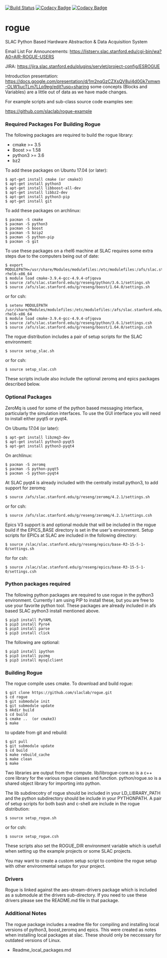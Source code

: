 [![Build Status](https://travis-ci.org/jesusvasquez333/rogue.svg?branch=master)](https://travis-ci.org/jesusvasquez333/rogue) [![Codacy Badge](https://api.codacy.com/project/badge/Grade/05ccf8297cc2426bb3f7ffca5ad82430)](https://www.codacy.com/app/jesusvasquez333/rogue?utm_source=github.com&amp;utm_medium=referral&amp;utm_content=jesusvasquez333/rogue&amp;utm_campaign=Badge_Grade) [![Codacy Badge](https://api.codacy.com/project/badge/Coverage/05ccf8297cc2426bb3f7ffca5ad82430)](https://www.codacy.com/app/jesusvasquez333/rogue?utm_source=github.com&utm_medium=referral&utm_content=jesusvasquez333/rogue&utm_campaign=Badge_Coverage)

# rogue
SLAC Python Based Hardware Abstraction &amp; Data Acquisition System

Email List For Announcements:
https://listserv.slac.stanford.edu/cgi-bin/wa?A0=AIR-ROGUE-USERS

JIRA:
https://jira.slac.stanford.edu/plugins/servlet/project-config/ESROGUE

Introduction presentation:
https://docs.google.com/presentation/d/1m2nqGzCZXsQV8ul4d0Gk7xmwn-OLW1iucTLm7LLp9eg/edit?usp=sharing
some concepts (Blocks and Variables) are a little out of data as we have made changes.

For example scripts and sub-class source code examples see:

https://github.com/slaclab/rogue-example

### Required Packages For Building Rogue

The following packages are required to build the rogue library:

- cmake   >= 3.5
- Boost   >= 1.58
- python3 >= 3.6
- bz2

To add these packages on Ubuntu 17.04 (or later):

````
$ apt-get install cmake (or cmake3)
$ apt-get install python3
$ apt-get install libboost-all-dev
$ apt-get install libbz2-dev
$ apt-get install python3-pip
$ apt-get install git
````

To add these packages on archlinux:

````
$ pacman -S cmake
$ pacman -S python3
$ pacman -S boost
$ pacman -S bzip2
$ pacman -S python-pip
$ pacman -S git
````

To use these packages on a rhel6 machine at SLAC requires some extra
steps due to the computers being out of date:

````
$ export MODULEPATH=/usr/share/Modules/modulefiles:/etc/modulefiles:/afs/slac.stanford.edu/package/spack/share/spack/modules/linux-rhel6-x86_64
$ module load cmake-3.9.4-gcc-4.9.4-ofjqova
$ source /afs/slac.stanford.edu/g/reseng/python/3.6.1/settings.sh
$ source /afs/slac.stanford.edu/g/reseng/boost/1.64.0/settings.sh
````
or for csh:
````
$ setenv MODULEPATH /usr/share/Modules/modulefiles:/etc/modulefiles:/afs/slac.stanford.edu/package/spack/share/spack/modules/linux-rhel6-x86_64
$ module load cmake-3.9.4-gcc-4.9.4-ofjqova
$ source /afs/slac.stanford.edu/g/reseng/python/3.6.1/settings.csh
$ source /afs/slac.stanford.edu/g/reseng/boost/1.64.0/settings.csh
````

The rogue distribution includes a pair of setup scripts for the SLAC environment:
````
$ source setup_slac.sh
````
or for csh:
````
$ source setup_slac.csh
````

These scripts include also include the optional zeromq and epics packages
described below.

### Optional Packages

ZeroMq is used for some of the python based messaging interface, particularly
the simulation interfaces. To use the GUI interface you will need to install
either pyqt5 or pyqt4.


On Ubuntu 17.04 (or later):

````
$ apt-get install libzmq3-dev
$ apt-get install python3-pyqt5
$ apt-get install python3-pyqt4
````

On archlinux:

````
$ pacman -S zeromq
$ pacman -S python-pyqt5
$ pacman -S python-pyqt4
````

At SLAC pyqt4 is already included with the centrally install python3, to add support
for zeromq:

````
$ source /afs/slac.stanford.edu/g/reseng/zeromq/4.2.1/settings.sh
````
or for csh:
````
$ source /afs/slac.stanford.edu/g/reseng/zeromq/4.2.1/settings.csh
````

Epics V3 support is and optional module that will be included in the rogue build
if the EPICS_BASE directory is set in the user's environment. Setup scripts
for EPICs at SLAC are included in the following directory:

````
$ source /slac/slac.stanford.edu/g/reseng/epics/base-R3-15-5-1-0/settings.sh
````
for for csh:
````
$ source /slac/slac.stanford.edu/g/reseng/epics/base-R3-15-5-1-0/settings.csh
````

### Python packages required

The following python packages are required to use rogue in the python3
environment. Currently I am using PIP to install these, but you are free
to use your favorite python tool. These packages are already included in
afs based SLAC python3 install mentioned above.

````
$ pip3 install PyYAML
$ pip3 install Pyro4
$ pip3 install parse
$ pip3 install click
````

The following are optional:

````
$ pip3 install ipython
$ pip3 install pyzmq
$ pip3 install mysqlclient
````

### Building Rogue

The rogue compile uses cmake. To download and build rogue:

````
$ git clone https://github.com/slaclab/rogue.git
$ cd rogue
$ git submodule init
$ git submodule update
$ mkdir build
$ cd build
$ cmake ..  (or cmake3)
$ make
````

to update from git and rebuild:
````
$ git pull
$ git submodule update
$ cd build
$ make rebuild_cache
$ make clean
$ make
````

Two libraries are output from the compute. lib/librogue-core.so is a c++
core library for the various rogue classes and function. python/rogue.so
is a shared object library for importing into python.

The lib subdirecotry of rogue should be included in your LD_LIBRARY_PATH and
the python subdirectory should be include in your PYTHONPATH. A pair of setup
scripts for both bash and c-shell are include in the rogue distribution:

````
$ source setup_rogue.sh
````
or for csh:
````
$ source setup_rogue.csh
````

These scripts also set the ROGUE_DIR environment variable which is usefull when
setting up the example projects or some SLAC projects.

You may want to create a custom setup script to combine the rogue setup with
other environmental setups for your project.

### Drivers

Rogue is linked against the aes-stream-drivers package which is included
as a submodule at the drivers sub-directory. If you need to use these
drivers please see the README.md file in that package.

### Additional Notes

The rogue package includes a readme file for compiling and installing local
versions of python3, boost,zeromq and epics. This were created as
notes when installing local packages at slac. These should only be neccessary
for outdated versions of Linux.

- Readme_local_packages.md

